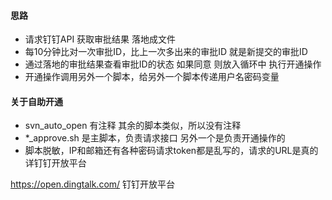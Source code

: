#### 思路
* 请求钉钉API 获取审批结果 落地成文件
* 每10分钟比对一次审批ID，比上一次多出来的审批ID 就是新提交的审批ID
* 通过落地的审批结果查看审批ID的状态 如果同意 则放入循环中 执行开通操作
* 开通操作调用另外一个脚本，给另外一个脚本传递用户名密码变量

#### 关于自助开通 
* svn_auto_open 有注释 其余的脚本类似，所以没有注释
* \*_approve.sh 是主脚本，负责请求接口 另外一个是负责开通操作的
* 脚本脱敏，IP和邮箱还有各种密码请求token都是乱写的，请求的URL是真的 详钉钉开放平台

 https://open.dingtalk.com/ 钉钉开放平台

